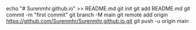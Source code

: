 echo "# Surenmhr.github.io" >> README.md
git init
git add README.md
git commit -m "first commit"
git branch -M main
git remote add origin https://github.com/Surenmhr/Surenmhr.github.io.git
git push -u origin main
